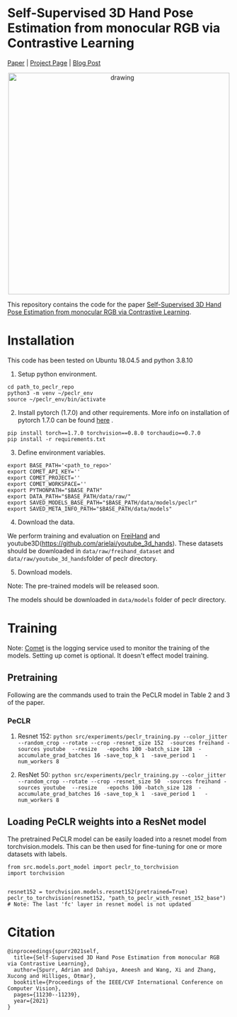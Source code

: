 # Self-Supervised 3D Hand Pose Estimation from monocular RGB via Contrastive Learning
[Paper](https://arxiv.org/abs/2106.05953) | [Project Page](https://ait.ethz.ch/projects/2021/PeCLR/) | [Blog Post](https://eth-ait.medium.com/peclr-leverage-unlabeled-pose-data-with-pose-equivariant-contrastive-learning-2ca624083614)

<p align="center">
<img src="teaser.png" alt="drawing" width="500"/>
</p>

This repository contains the code for the paper [Self-Supervised 3D Hand Pose Estimation from monocular RGB via Contrastive Learning](https://arxiv.org/abs/2106.05953).

# Installation
This code has been tested on Ubuntu 18.04.5 and python 3.8.10

1. Setup python environment.

```
cd path_to_peclr_repo
python3 -m venv ~/peclr_env
source ~/peclr_env/bin/activate
```

2.  Install pytorch (1.7.0) and other requirements. More info on installation of  pytorch 1.7.0 can be found [here](https://pytorch.org/get-started/previous-versions/) .
```
pip install torch==1.7.0 torchvision==0.8.0 torchaudio==0.7.0 
pip install -r requirements.txt
```


3.  Define environment variables.

```
export BASE_PATH='<path_to_repo>'
export COMET_API_KEY=''
export COMET_PROJECT=''
export COMET_WORKSPACE=''
export PYTHONPATH="$BASE_PATH"
export DATA_PATH="$BASE_PATH/data/raw/"
export SAVED_MODELS_BASE_PATH="$BASE_PATH/data/models/peclr"
export SAVED_META_INFO_PATH="$BASE_PATH/data/models" 
```

4. Download the data.

We perform training and evaluation on [FreiHand](https://lmb.informatik.uni-freiburg.de/projects/freihand/) and youtube3D(https://github.com/arielai/youtube_3d_hands). These datasets should be downloaded in ``data/raw/freihand_dataset`` and  ``data/raw/youtube_3d_hands``folder of peclr directory.

5. Download models.

Note: The pre-trained models will be released soon.

 The models should be downloaded in ``data/models`` folder of peclr directory.




# Training 

Note: [Comet](https://www.comet.ml/) is the logging service used to monitor the training of the models. Setting up comet is optional. It doesn't effect model training.

## Pretraining
Following are the commands used to train the  PeCLR model in Table 2 and 3 of the paper.

### PeCLR
1. Resnet 152:
``python src/experiments/peclr_training.py --color_jitter --random_crop --rotate --crop -resnet_size 152  -sources freihand -sources youtube  --resize   -epochs 100 -batch_size 128  -accumulate_grad_batches 16 -save_top_k 1  -save_period 1   -num_workers 8``

2. ResNet 50:
``python src/experiments/peclr_training.py --color_jitter --random_crop --rotate --crop -resnet_size 50  -sources freihand -sources youtube  --resize   -epochs 100 -batch_size 128  -accumulate_grad_batches 16 -save_top_k 1  -save_period 1   -num_workers 8``

## Loading PeCLR weights into a ResNet model

The pretrained PeCLR model can be easily loaded into a resnet model from torchvision.models. This can be then used for fine-tuning for one or more datasets with labels.
```
from src.models.port_model import peclr_to_torchvision
import torchvision


resnet152 = torchvision.models.resnet152(pretrained=True)
peclr_to_torchvision(resnet152, "path_to_peclr_with_resnet_152_base")
# Note: The last 'fc' layer in resnet model is not updated
```


# Citation
```
@inproceedings{spurr2021self,
  title={Self-Supervised 3D Hand Pose Estimation from monocular RGB via Contrastive Learning},
  author={Spurr, Adrian and Dahiya, Aneesh and Wang, Xi and Zhang, Xucong and Hilliges, Otmar},
  booktitle={Proceedings of the IEEE/CVF International Conference on Computer Vision},
  pages={11230--11239},
  year={2021}
}
```